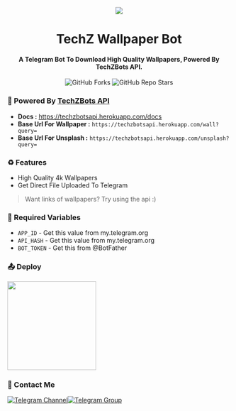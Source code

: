 <p align="center"><a href="https://github.com/TechShreyash/TechZ-Wallpaper-Bot"><img src="https://telegra.ph/file/dd62dad81f1ace73233d4.jpg"></a></p> 

<h1 align="center"><b>TechZ Wallpaper Bot</b></h1>
<h4 align="center"><b>A Telegram Bot To Download High Quality Wallpapers, Powered By TechZBots API.</b></h4>

<p align="center" > <img alt="GitHub Forks" src="https://img.shields.io/github/forks/TechShreyash/TechZ-Wallpaper-Bot?label=%F0%9F%8D%B4Forks&logoColor=blue&style=social"> <img alt="GitHub Repo Stars" src="https://img.shields.io/github/stars/TechShreyash/TechZ-Wallpaper-Bot?label=%E2%AD%90%EF%B8%8FStars&logoColor=blue&style=social"> </p>

### 📘 Powered By <a href="https://techzbotsapi.herokuapp.com/">TechZBots API</a>
* **Docs :** https://techzbotsapi.herokuapp.com/docs
* **Base Url For Wallpaper :** `https://techzbotsapi.herokuapp.com/wall?query=`
* **Base Url For Unsplash :** `https://techzbotsapi.herokuapp.com/unsplash?query=`

### ♻️ Features
* High Quality 4k Wallpapers
* Get Direct File Uploaded To Telegram
> Want links of wallpapers? Try using the api :)

### 🧲 Required Variables

* `APP_ID` - Get this value from my.telegram.org
* `API_HASH` - Get this value from my.telegram.org
* `BOT_TOKEN` - Get this from @BotFather

### 📤 Deploy
<p><a href="https://heroku.com/deploy?template=https://github.com/TechShreyash/TechZ-Wallpaper-Bot.git"><img src="https://img.shields.io/badge/Deploy%20To%20Heroku-blueviolet?style=for-the-badge&logo=heroku" width="200""/></a></p>

### 👤 Contact Me
[![Telegram Channel](https://img.shields.io/static/v1?label=Join&message=Telegram%20Channel&color=blueviolet&style=for-the-badge&logo=telegram&logoColor=violet)](https://telegram.me/TechZBots)[![Telegram Group](https://img.shields.io/static/v1?label=Join&message=Telegram%20Group&color=blueviolet&style=for-the-badge&logo=telegram&logoColor=violet)](https://telegram.me/TechZBots_Support)
